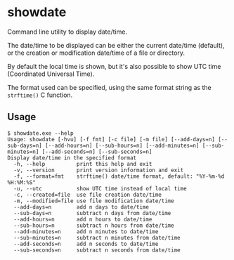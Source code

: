 # showdate
Command line utility to display date/time.

The date/time to be displayed can be either the current date/time (default), or the creation or modification date/time of a file or directory.

By default the local time is shown, but it's also possible to show UTC time (Coordinated Universal Time).

The format used can be specified, using the same format string as the `strftime()` C function.


## Usage
```
$ showdate.exe --help
Usage: showdate [-hvu] [-f fmt] [-c file] [-m file] [--add-days=n] [--sub-days=n] [--add-hours=n] [--sub-hours=n] [--add-minutes=n] [--sub-minutes=n] [--add-seconds=n] [--sub-seconds=n]
Display date/time in the specified format
  -h, --help          print this help and exit
  -v, --version       print version information and exit
  -f, --format=fmt    strftime() date/time format, default: "%Y-%m-%d %H:%M:%S"
  -u, --utc           show UTC time instead of local time
  -c, --created=file  use file creation date/time
  -m, --modified=file use file modification date/time
  --add-days=n        add n days to date/time
  --sub-days=n        subtract n days from date/time
  --add-hours=n       add n hours to date/time
  --sub-hours=n       subtract n hours from date/time
  --add-minutes=n     add n minutes to date/time
  --sub-minutes=n     subtract n minutes from date/time
  --add-seconds=n     add n seconds to date/time
  --sub-seconds=n     subtract n seconds from date/time
```